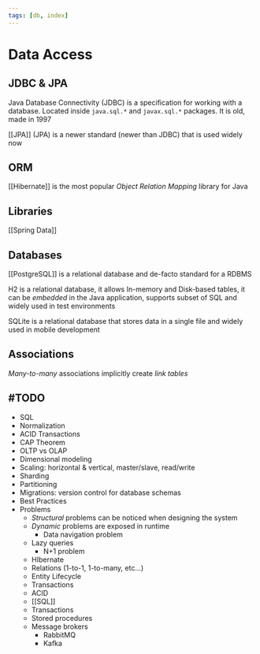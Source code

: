 ```yaml
---
tags: [db, index]
---
```


# Data Access

## JDBC & JPA

Java Database Connectivity (JDBC) is a specification for working with a database. Located inside `java.sql.*` and `javax.sql.*` packages. It is old, made in 1997

[[JPA]] (JPA) is a newer standard (newer than JDBC) that is used widely now

## ORM

[[Hibernate]] is the most popular *Object Relation Mapping* library for Java

## Libraries

[[Spring Data]]

## Databases

[[PostgreSQL]] is a relational database and de-facto standard for a RDBMS

H2 is a relational database, it allows In-memory and Disk-based tables, it can be *embedded* in the Java application, supports subset of SQL and widely used in test environments

SQLite is a relational database that stores data in a single file and widely used in mobile development

## Associations

*Many-to-many* associations implicitly create *link tables*

## #TODO

- SQL
- Normalization
- ACID Transactions
- CAP Theorem
- OLTP vs OLAP
- Dimensional modeling
- Scaling: horizontal & vertical, master/slave, read/write
- Sharding
- Partitioning
- Migrations: version control for database schemas
- Best Practices
- Problems
	- *Structural* problems can be noticed when designing the system
	- *Dynamic* problems are exposed in runtime
		- Data navigation problem
	- Lazy queries
		- N+1 problem
	- HIbernate
	- Relations (1-to-1, 1-to-many, etc...)
	- Entity Lifecycle
	- Transactions
	- ACID
	- [[SQL]]
	- Transactions
	- Stored procedures
	- Message brokers
		- RabbitMQ
		- Kafka
